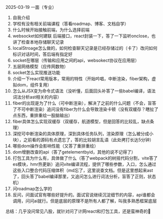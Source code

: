 2025-03-19 一面（专业）

1. 自我介绍
2. 学校有没有相关前端课程（答看roadmap、博客、文档自学）
3. 什么时候开始接触前端，为什么选择前端
4. websocket如何建联
   后端接口，react封装一下，答了一下监听onclose，也讲了检查本地存储聊天记录
5. localStroage怎么做的，如何检查聊天记录是已经存储过的（卡了）改问如何标识对话时间，答后端有指定好
6. socket在哪层（传输和应用之间的api，websokect协议在应用层）
7. 五层网络模型（应传网数物）
8. socket怎么实现推送功能
9. 介绍一下react常用版本，常用的特性（开始吟唱，中断渲染，fiber架构，虚拟dom，组件复用）
10. 怎么从JSX变为命令式语法（没听懂，后面回头补答了一些babel编译，语法词法分析ast相关的内容）
11. fiber的出现是为了什么（可中断渲染），解决了之前的什么问题（不会，盲答了不可中断渲染）追问没有fiber为什么会导致渲染卡顿（没有双缓存？瞎扯了点东西，重排重绘一股脑输出）
12. fiber具体怎么实现双缓存（双缓存，航道模型，但是回答的比较乱，缺点条理）
13. 深挖可中断渲染的具体原理，深到具体任务队列，渲染原理（怎么被分成小块），之前看的源码有点遗忘了，答的比较胡言乱语（此处拷打长达5分钟）
14. 哪些dom操作会影响性能（又答了重排重绘）
15. dom增删改查的api（答了getelementbyid，其他的说不记得了）
16. 打包工具为什么有，具体做了什么（答了webpack的树摇代码分割，vite答了es模块，hmr热更新）追问vite编译流程，提供了哪些参数，入口，怎么通过这些入口整合代码压缩体积（md忘了，这里说查文档。但是这里想起来ast了，回头答了babel编译那里，又追问怎么进行词法分析，盲答了正则，状态机）
17. 问roadmap怎么学的
18. 反问，问面试官有哪些好提升的。面试官说继续沉淀细节的内容，api谁都会调用，问问ai就行。但是底层的原理不是所有人都了解，叫我多熟悉框架底层

总结：几乎没问常见八股，就针对问了计网react和打包工具，还是蛮神奇的🥲

